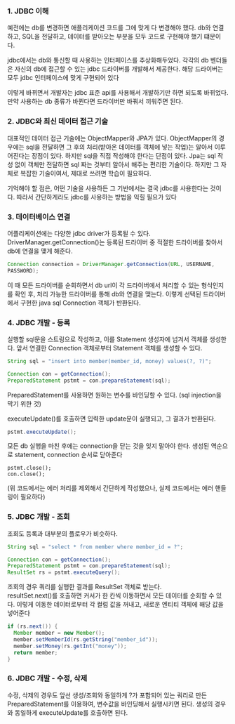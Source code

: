 ### 1. JDBC 이해

예전에는 db를 변경하면 애플리케이션 코드를 그에 맞게 다 변경해야 했다.
db와 연결하고, SQL을 전달하고, 데이터를 받아오는 부분을 모두 코드로 구현해야 했기 떄문이다.

jdbc에서는 db와 통신할 때 사용하는 인터페이스를 추상화해두었다.
각각의 db 벤더들은 자신의 db에 접근할 수 있는 jdbc 드라이버를 개발해서 제공한다.
해당 드라이버는 모두 jdbc 인터페이스에 맞게 구현되어 있다

이렇게 바뀌면서 개발자는 jdbc 표준 api를 사용해서 개발하기만 하면 되도록 바뀌었다.
만약 사용하는 db 종류가 바뀐다면 드라이버만 바꿔서 끼워주면 된다.

### 2. JDBC와 최신 데이터 접근 기술

대표적인 데이터 접근 기술에는 ObjectMapper와 JPA가 있다.
ObjectMapper의 경우에는 sql을 전달하면 그 후의 처리(받아온 데이터를 객체에 넣는 작업)는 알아서 이루어진다는 장점이 있다.
하지만 sql을 직접 작성해야 한다는 단점이 있다.
Jpa는 sql 작성 없이 객체만 전달하면 sql 짜는 것부터 알아서 해주는 편리한 기술이다.
하지만 그 자체로 복잡한 기술이여서, 제대로 쓰려면 학습이 필요하다.

기억해야 할 점은, 어떤 기술을 사용하든 그 기반에서는 결국 jdbc를 사용한다는 것이다.
따라서 간단하게라도 jdbc를 사용하는 방법을 익힐 필요가 있다

### 3. 데이터베이스 연결

어플리케이션에는 다양한 jdbc driver가 등록될 수 있다.
DriverManager.getConnection()는 등록된 드라이버 중 적절한 드라이버를 찾아서 db에 연결을 맺게 해준다.

```java
Connection connection = DriverManager.getConnection(URL, USERNAME,
PASSWORD);
```

이 때 모든 드라이버를 순회하면서 db url이 각 드라이버에서 처리할 수 있는 형식인지를 확인 후, 처리 가능한 드라이버를 통해 db와 연결을 맺는다.
이렇게 선택된 드라이버에서 구현한 java sql Connection 객체가 반환된다.

### 4. JDBC 개발 - 등록

실행할 sql문을 스트링으로 작성하고, 이를 Statement 생성자에 넘겨서 객체를 생성한다.
앞서 연결한 Connection 객체로부터 Statement 객체를 생성할 수 있다.

```java
String sql = "insert into member(member_id, money) values(?, ?)";

Connection con = getConnection();
PreparedStatement pstmt = con.prepareStatement(sql);
```

PreparedStatement를 사용하면 원하는 변수를 바인딩할 수 있다. (sql injection을 막기 위한 것)

executeUpdate()를 호출하면 입력한 update문이 실행되고, 그 결과가 반환된다.

```java
pstmt.executeUpdate();
```

모든 db 실행을 마친 후에는 connection을 닫는 것을 잊지 말아야 한다. 생성된 역순으로 statement, connection 순서로 닫아준다

```
pstmt.close();
con.close();
```

(위 코드에서는 에러 처리를 제외해서 간단하게 작성했으나, 실제 코드에서는 에러 핸들링이 필요하다)

### 5. JDBC 개발 - 조회

조회도 등록과 대부분의 플로우가 비슷하다.

```java
String sql = "select * from member where member_id = ?";

Connection con = getConnection();
PreparedStatement pstmt = con.prepareStatement(sql);
ResultSet rs = pstmt.executeQuery();
```

조회의 경우 쿼리를 실행한 결과를 ResultSet 객체로 받는다.  
resultSet.next()를 호출하면 커서가 한 칸씩 이동하면서 모든 데이터를 순회할 수 있다.
이렇게 이동한 데이터로부터 각 컬럼 값을 꺼내고, 새로운 엔티티 객체에 해당 값을 넣어준다

```java
if (rs.next()) {
  Member member = new Member();
  member.setMemberId(rs.getString("member_id"));
  member.setMoney(rs.getInt("money"));
  return member;
}
```

### 6. JDBC 개발 - 수정, 삭제

수정, 삭제의 경우도 앞선 생성/조회와 동일하게 ?가 포함되어 있는 쿼리로 만든 PreparedStatement를 이용하여, 변수값을 바인딩해서 실행시키면 된다. 생성의 경우와 동일하게 executeUpdate를 호출하면 된다.
